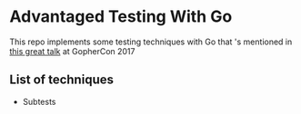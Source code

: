 # Advantaged Testing With Go

This repo implements some testing techniques with Go that 's mentioned in [this great talk](https://youtu.be/8hQG7QlcLBk) at GopherCon 2017

## List of techniques

- Subtests
